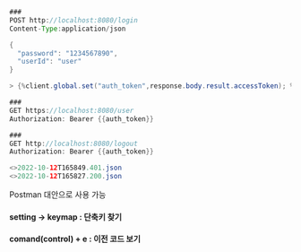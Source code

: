 ```java
###
POST http://localhost:8080/login
Content-Type:application/json

{
  "password": "1234567890",
  "userId": "user"
}

> {%client.global.set("auth_token",response.body.result.accessToken); %}

###
GET https://localhost:8080/user
Authorization: Bearer {{auth_token}}

###
GET http://localhost:8080/logout
Authorization: Bearer {{auth_token}}

<>2022-10-12T165849.401.json
<>2022-10-12T165827.200.json
```

Postman 대안으로 사용  가능

#### setting -> keymap : 단축키 찾기

#### comand(control) + e : 이전 코드 보기
